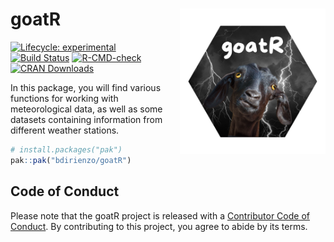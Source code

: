 
<!-- README.md is generated from README.Rmd. Please edit that file -->

# goatR <a href="goatR"><img src="images/GOATR.png" alt="goatR logo" align="right" width="233" style="float: right; margin-left: 10px;"></a>

<!-- badges: start -->

[![Lifecycle:
experimental](https://img.shields.io/badge/lifecycle-experimental-orange.svg)](https://lifecycle.r-lib.org/articles/stages.html#experimental)
[![Build
Status](https://github.com/bdirienzo/goatR/actions)](https://github.com/bdirienzo/goatR/actions/workflows/R-CMD-check.yaml/badge.svg)
[![R-CMD-check](https://github.com/bdirienzo/goatR/actions/workflows/R-CMD-check.yaml/badge.svg)](https://github.com/bdirienzo/goatR/actions/workflows/R-CMD-check.yaml)
[![CRAN
Downloads](https://cran.r-project.org/package=goatR)](https://cranlogs.r-pkg.org/badges/grand-total/goatR)
<!-- badges: end -->

In this package, you will find various functions for working with
meteorological data, as well as some datasets containing information
from different weather stations.

``` r
# install.packages("pak")
pak::pak("bdirienzo/goatR")
```

## Code of Conduct

Please note that the goatR project is released with a [Contributor Code
of
Conduct](https://contributor-covenant.org/version/2/1/CODE_OF_CONDUCT.html).
By contributing to this project, you agree to abide by its terms.
